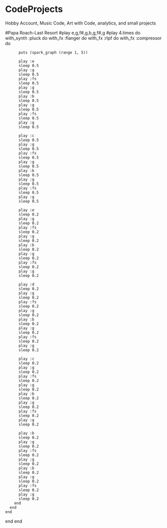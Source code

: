 # CodeProjects
Hobby Account, Music Code, Art with Code, analytics, and small projects

#Papa Roach-Last Resort
#play e,g,f#,g,b,g,f#,g
#play
4.times do
  with_synth :pluck do
    with_fx :flanger do
      with_fx :rlpf do
        with_fx :compressor do
          
          puts (spark_graph (range 1, 5))
          
          play :e
          sleep 0.5
          play :g
          sleep 0.5
          play :fs
          sleep 0.5
          play :g
          sleep 0.5
          play :b
          sleep 0.5
          play :g
          sleep 0.5
          play :fs
          sleep 0.5
          play :g
          sleep 0.5
          
          play :c
          sleep 0.5
          play :g
          sleep 0.5
          play :fs
          sleep 0.5
          play :g
          sleep 0.5
          play :b
          sleep 0.5
          play :g
          sleep 0.5
          play :fs
          sleep 0.5
          play :g
          sleep 0.5
          
          play :e
          sleep 0.2
          play :g
          sleep 0.2
          play :fs
          sleep 0.2
          play :g
          sleep 0.2
          play :b
          sleep 0.2
          play :g
          sleep 0.2
          play :fs
          sleep 0.2
          play :g
          sleep 0.2
          
          play :d
          sleep 0.2
          play :g
          sleep 0.2
          play :fs
          sleep 0.2
          play :g
          sleep 0.2
          play :b
          sleep 0.2
          play :g
          sleep 0.2
          play :fs
          sleep 0.2
          play :g
          sleep 0.2
          
          play :c
          sleep 0.2
          play :g
          sleep 0.2
          play :fs
          sleep 0.2
          play :g
          sleep 0.2
          play :b
          sleep 0.2
          play :g
          sleep 0.2
          play :fs
          sleep 0.2
          play :g
          sleep 0.2
          
          play :b
          sleep 0.2
          play :g
          sleep 0.2
          play :fs
          sleep 0.2
          play :g
          sleep 0.2
          play :b
          sleep 0.2
          play :g
          sleep 0.2
          play :fs
          sleep 0.2
          play :g
          sleep 0.2
        end
      end
    end
  end
end
